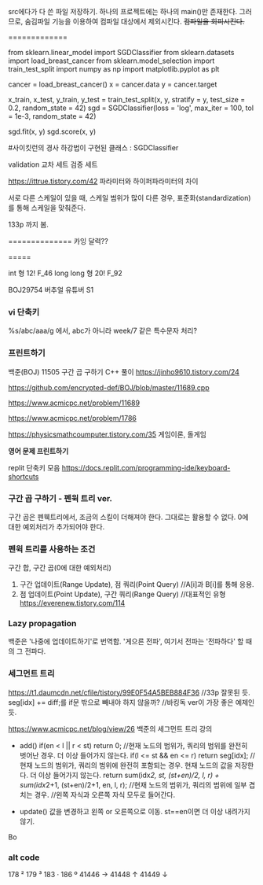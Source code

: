 src에다가 다 쓴 파일 저장하기.
하나의 프로젝트에는 하나의 main()만 존재한다.
그러므로, 숨김파일 기능을 이용하여 컴파일 대상에서 제외시킨다.
~~컴파일을 회피시킨다.~~



=============


from sklearn.linear_model import SGDClassifier
from sklearn.datasets import load_breast_cancer
from sklearn.model_selection import train_test_split
import numpy as np
import matplotlib.pyplot as plt

cancer = load_breast_cancer()
x = cancer.data
y = cancer.target

x_train, x_test, y_train, y_test = train_test_split(x, y, stratify = y, test_size = 0.2, random_state = 42)
sgd = SGDClassifier(loss = 'log', max_iter = 100, tol = 1e-3, random_state = 42)

sgd.fit(x, y)
sgd.score(x, y)

#사이킷런의 경사 하강법이 구현된 클래스 : SGDClassifier

validation
교차 세트
검증 세트

https://ittrue.tistory.com/42
파라미터와 하이퍼파라미터의 차이

서로 다른 스케일이 있을 때,
스케일 범위가 많이 다른 경우, 표준화(standardization)를 통해  스케일을 맞춰준다.

133p 까지 봄.


==============
카잉 달력??

=====


int 형 
	12! 
	F_46
long long 형 
	20! 
	F_92
	
BOJ29754 버추얼 유튜버 S1

### vi 단축키
%s/abc/aaa/g
에서, abc가 아니라 week/7 같은 특수문자 처리?

### 프린트하기
백준(BOJ) 11505 구간 곱 구하기 C++ 풀이
https://jinho9610.tistory.com/24

https://github.com/encrypted-def/BOJ/blob/master/11689.cpp

https://www.acmicpc.net/problem/11689

https://www.acmicpc.net/problem/1786


https://physicsmathcoumputer.tistory.com/35
게임이론, 돌게임

**영어 문제 프린트하기**



replit 단축키 모음
https://docs.replit.com/programming-ide/keyboard-shortcuts


### 구간 곱 구하기 - 펜윅 트리 ver.
구간 곱은 펜웩트리에서, 조금의 스킬이 더해져야 한다. 그대로는 활용할 수 없다.
0에 대한 예외처리가 추가되어야 한다.

### 펜윅 트리를 사용하는 조건
구간 합, 구간 곱(0에 대한 예외처리)
1. 구간 업데이트(Range Update), 점 쿼리(Point Query)	//A[i]과 B[i]를 통해 응용.
2. 점 업데이트(Point Update), 구간 쿼리(Range Query)	//대표적인 유형
https://everenew.tistory.com/114

### Lazy propagation
백준은 '나중에 업데이트하기'로 번역함.
'게으른 전파', 여기서 전파는 '전파하다' 할 때의 그 전파다.

### 세그먼트 트리
https://t1.daumcdn.net/cfile/tistory/99E0F54A5BEB884F36
//33p 잘못된 듯. seg[idx] += diff;를 if문 밖으로 빼내야 하지 않을까?
//바킹독 ver이 가장 좋은 예제인 듯.

https://www.acmicpc.net/blog/view/26
백준의 세그먼트 트리 강의

- add()
if(en < l || r < st) return 0;	//현재 노드의 범위가, 쿼리의 범위를 완전히 벗어난 경우. 더 이상 들어가지 않는다.
if(l <= st && en <= r) return seg[idx];	//현재 노드의 범위가, 쿼리의 범위에 완전히 포함되는 경우. 현재 노드의 값을 저장한다. 더 이상 들어가지 않는다.
return sum(idx*2, st, (st+en)/2, l, r) + sum(idx*2+1, (st+en)/2+1, en, l, r);	//현재 노드의 범위가, 쿼리의 범위에 일부 겹치는 경우.
//왼쪽 자식과 오른쪽 자식 모두로 들어간다.

- update()
값을 변경하고 왼쪽 or 오른쪽으로 이동.
st==en이면 더 이상 내려가지 않기.

Bo

### alt code
178 ²
179 ³
183 ·
186 º
41446 →
41448 ↑
41449 ↓